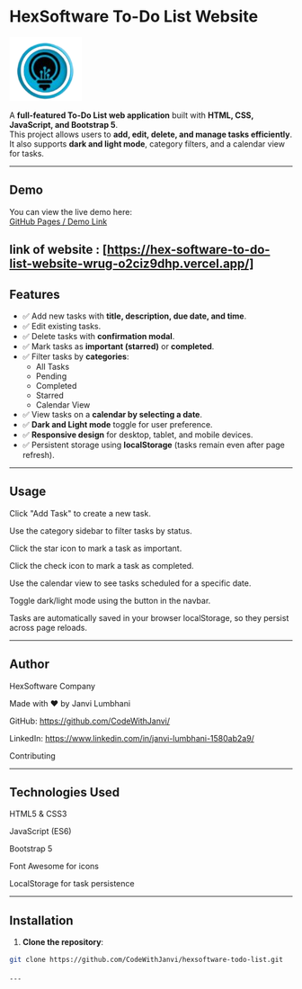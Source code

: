 # HexSoftware To-Do List Website

![HexSoftware Logo](assets/img/logos.png)

A **full-featured To-Do List web application** built with **HTML, CSS, JavaScript, and Bootstrap 5**.  
This project allows users to **add, edit, delete, and manage tasks efficiently**. It also supports **dark and light mode**, category filters, and a calendar view for tasks.

---

## Demo

You can view the live demo here:  
[GitHub Pages / Demo Link](https://github.com/CodeWithJanvi/HexSoftware-To-Do-List-website.git)

link of website : [https://hex-software-to-do-list-website-wrug-o2ciz9dhp.vercel.app/]
---

## Features

- ✅ Add new tasks with **title, description, due date, and time**.  
- ✅ Edit existing tasks.  
- ✅ Delete tasks with **confirmation modal**.  
- ✅ Mark tasks as **important (starred)** or **completed**.  
- ✅ Filter tasks by **categories**:
  - All Tasks  
  - Pending  
  - Completed  
  - Starred  
  - Calendar View  
- ✅ View tasks on a **calendar by selecting a date**.  
- ✅ **Dark and Light mode** toggle for user preference.  
- ✅ **Responsive design** for desktop, tablet, and mobile devices.  
- ✅ Persistent storage using **localStorage** (tasks remain even after page refresh).  

---

## Usage

Click "Add Task" to create a new task.

Use the category sidebar to filter tasks by status.

Click the star icon to mark a task as important.

Click the check icon to mark a task as completed.

Use the calendar view to see tasks scheduled for a specific date.

Toggle dark/light mode using the button in the navbar.

Tasks are automatically saved in your browser localStorage, so they persist across page reloads.

---

## Author

HexSoftware Company

Made with ❤️ by Janvi Lumbhani

GitHub: https://github.com/CodeWithJanvi/

LinkedIn: https://www.linkedin.com/in/janvi-lumbhani-1580ab2a9/

Contributing

---
## Technologies Used

HTML5 & CSS3

JavaScript (ES6)

Bootstrap 5

Font Awesome for icons

LocalStorage for task persistence

---
## Installation

1. **Clone the repository**:

```bash
git clone https://github.com/CodeWithJanvi/hexsoftware-todo-list.git

---

